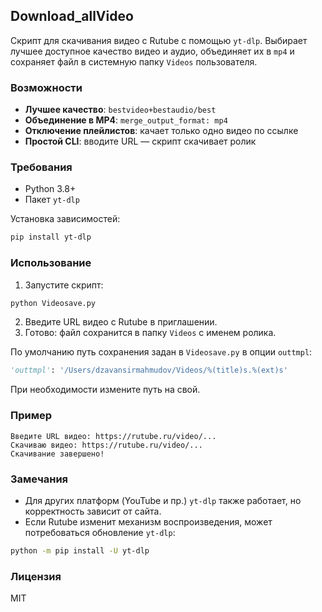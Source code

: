 ## Download_allVideo

Скрипт для скачивания видео с Rutube с помощью `yt-dlp`. Выбирает лучшее доступное качество видео и аудио, объединяет их в `mp4` и сохраняет файл в системную папку `Videos` пользователя.

### Возможности
- **Лучшее качество**: `bestvideo+bestaudio/best`
- **Объединение в MP4**: `merge_output_format: mp4`
- **Отключение плейлистов**: качает только одно видео по ссылке
- **Простой CLI**: вводите URL — скрипт скачивает ролик

### Требования
- Python 3.8+
- Пакет `yt-dlp`

Установка зависимостей:
```bash
pip install yt-dlp
```

### Использование
1. Запустите скрипт:
```bash
python Videosave.py
```
2. Введите URL видео с Rutube в приглашении.
3. Готово: файл сохранится в папку `Videos` с именем ролика.

По умолчанию путь сохранения задан в `Videosave.py` в опции `outtmpl`:
```python
'outtmpl': '/Users/dzavansirmahmudov/Videos/%(title)s.%(ext)s'
```
При необходимости измените путь на свой.

### Пример
```text
Введите URL видео: https://rutube.ru/video/...
Скачиваю видео: https://rutube.ru/video/...
Скачивание завершено!
```

### Замечания
- Для других платформ (YouTube и пр.) `yt-dlp` также работает, но корректность зависит от сайта.
- Если Rutube изменит механизм воспроизведения, может потребоваться обновление `yt-dlp`:
```bash
python -m pip install -U yt-dlp
```

### Лицензия
MIT